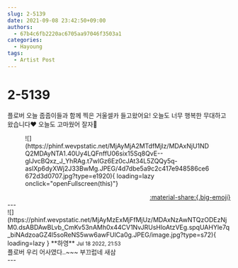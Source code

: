 ```yaml
---
slug: 2-5139
date: 2021-09-08 23:42:50+09:00
authors:
  - 67b4c6fb2220ac6705aa97046f3503a1
categories:
  - Hayoung
tags:
  - Artist Post
---
```


# 2-5139

<div class="post-container" markdown="1">
<div class="content-container md-sidebar__scrollwrap" markdown="1">

플로버 오늘 줍줍이들과 함께 찍은 거울셀카 들고왔어요! 오늘도 너무 행복한 무대하고왔습니다♥️ 오늘도 고마웠어 잘자🌙
<figure markdown="1">
![](https://phinf.wevpstatic.net/MjAyMjA2MTdfMjIz/MDAxNjU1NDQ2MDAyNTA1.40Uy4LQFnffU06six15Sq8QvE--glJvcBQxz_J_YhRAg.t7wIGz6Ez0cJAt34L5ZQQy5q-aslXp6dyXWj2J33BwMg.JPEG/4d7dbe5a9c2c417e948586ce6672d3d0707.jpg?type=e1920){ loading=lazy onclick="openFullscreen(this)"}
</figure>


</div>
</div>

<div style="text-align: right;" markdown="1">
<a href="https://weverse.io/fromis9/artist/2-5139" style="text-align: right;">:material-share:{.big-emoji}</a>
</div>
---

<div class="comments-container md-sidebar__scrollwrap" markdown="1">
<div class="comment" markdown="1">
<div class='id-container' markdown="1">
![](https://phinf.wevpstatic.net/MjAyMzExMjFfMjUz/MDAxNzAwNTQzODEzNjM0.dsABDAwBLvb_CmKv53nAMh0x44CV1NvJRUsHloAtzVEg.spqUAHYle7q_biNAdzoaGZ4l5soReNS5ww6awFUlCa0g.JPEG/image.jpg?type=s72){ loading=lazy }
**<span class="artist">하영</span>** <small>Jul 18 2022, 21:53</small><br>
</div>
<div class='comment-body' markdown="1">
플로버 우리 어사였다..~~~ 부끄럽네 새삼
</div>
</div>
</div>
---
